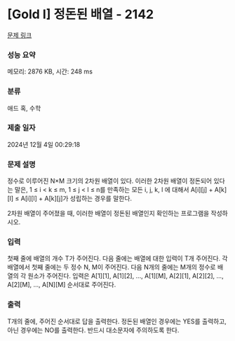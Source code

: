 # [Gold I] 정돈된 배열 - 2142 

[문제 링크](https://www.acmicpc.net/problem/2142) 

### 성능 요약

메모리: 2876 KB, 시간: 248 ms

### 분류

애드 혹, 수학

### 제출 일자

2024년 12월 4일 00:29:18

### 문제 설명

<p>정수로 이루어진 N×M 크기의 2차원 배열이 있다. 이러한 2차원 배열이 정돈되어 있다는 말은, 1 ≤ i < k ≤ m, 1 ≤ j < l ≤ n를 만족하는 모든 i, j, k, l 에 대해서 A[i][j] + A[k][l] ≤ A[i][l] + A[k][j]가 성립하는 경우를 말한다.</p>

<p>2차원 배열이 주어졌을 때, 이러한 배열이 정돈된 배열인지 확인하는 프로그램을 작성하시오.</p>

### 입력 

 <p>첫째 줄에 배열의 개수 T가 주어진다. 다음 줄에는 배열에 대한 입력이 T개 주어진다. 각 배열에서 첫째 줄에는 두 정수 N, M이 주어진다. 다음 N개의 줄에는 M개의 정수로 배열의 각 원소가 주어진다. 입력은 A[1][1], A[1][2], …, A[1][M], A[2][1], A[2][2], …, A[2][M], …, A[N][M] 순서대로 주어진다.</p>

### 출력 

 <p>T개의 줄에, 주어진 순서대로 답을 출력한다. 정돈된 배열인 경우에는 YES를 출력하고, 아닌 경우에는 NO를 출력한다. 반드시 대소문자에 주의하도록 한다.</p>

